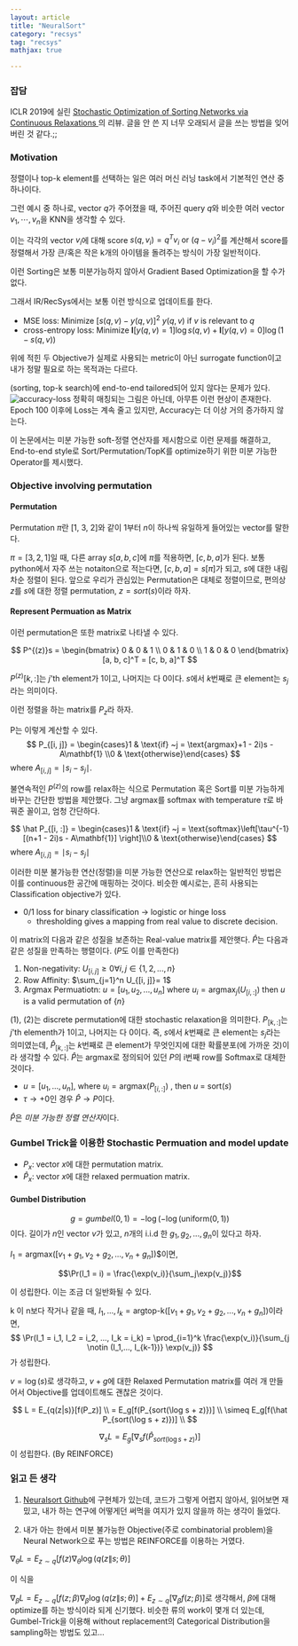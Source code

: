 ```yaml
---
layout: article
title: "NeuralSort"
category: "recsys"
tag: "recsys"
mathjax: true

---
```



### 잡담
ICLR 2019에 실린 [Stochastic Optimization of Sorting Networks via Continuous Relaxations
](https://arxiv.org/abs/1903.08850)의 리뷰.
글을 안 쓴 지 너무 오래되서 글을 쓰는 방법을 잊어버린 것 같다.;;


### Motivation
정렬이나 top-k element를 선택하는 일은 여러 머신 러닝 task에서 기본적인 연산 중 하나이다.

그런 예시 중 하나로, vector $q$가 주어졌을 때, 주어진 query $q$와 비슷한 여러 vector $v_1, \cdots, v_n$을 KNN을 생각할 수 있다.

이는 각각의 vector $v_i$에 대해 score  $s(q, v_i) = q^Tv_i \text{ or } (q-v_i)^2$를 계산해서 score를 정렬해서 가장 큰/혹은 작은 k개의 아이템을 돌려주는 방식이 가장 일반적이다.

이런 Sorting은 보통 미분가능하지 않아서 Gradient Based Optimization을 할 수가 없다.

그래서 IR/RecSys에서는 보통 이런 방식으로 업데이트를 한다.

- MSE loss: Minimize $[s(q, v) - y(q, v)]^2$  $y(q,v)$ if $v$ is relevant to $q$
- cross-entropy loss: Minimize $\textbf{I}[y(q, v) = 1]\log s(q,v) + \textbf{I}[y(q,v) = 0]\log(1 - s(q,v))$

위에 적힌 두 Objective가 실제로 사용되는 metric이 아닌 surrogate function이고 내가 정말 필요로 하는 목적과는 다르다.

(sorting, top-k search)에 end-to-end tailored되어 있지 않다는 문제가 있다.
![accuracy-loss](https://3qeqpr26caki16dnhd19sv6by6v-wpengine.netdna-ssl.com/wp-content/uploads/2019/01/Line-Plot-Showing-Learning-Curves-of-Loss-and-Accuracy-of-the-MLP-on-the-Two-Circles-Problem-During-Training.png)
정확히 매칭되는 그림은 아닌데, 아무튼 이런 현상이 존재한다. Epoch 100 이후에 Loss는 계속 줄고 있지만, Accuracy는 더 이상 거의 증가하지 않는다.

이 논문에서는 미분 가능한 soft-정렬 연산자를 제시함으로 이런 문제를 해결하고, End-to-end style로 Sort/Permutation/TopK를 optimize하기 위한 미분 가능한 Operator를 제시했다.

### Objective involving permutation

#### Permutation
Permutation $\pi$란 [1, 3, 2]와 같이 $1$부터 $n$이 하나씩 유일하게 들어있는 vector를 말한다.

$\pi=[3,2,1]$일 때, 다른 array $s [a, b, c]$에 $\pi$를 적용하면, $[c,b,a]$가 된다. 보통 python에서 자주 쓰는 notaiton으로 적는다면, $[c, b, a] = s[\pi]$가 되고, $s$에 대한 내림차순 정렬이 된다. 앞으로 우리가 관심있는 Permutation은 대체로 정렬이므로, 편의상  $z$를 $s$에 대한 정렬 permutation, $z=sort(s)$이라 하자.

#### Represent Permuation as Matrix

이런 permutation은 또한 matrix로 나타낼 수 있다.

$$
P^{(z)}s = \begin{bmatrix}
0 & 0 & 1  \\
0 & 1 & 0 \\
1 & 0 & 0
\end{bmatrix}[a, b, c]^T = [c, b, a]^T
$$

$P^{(z)}{[k, :]}$는 $j$'th element가 1이고, 나머지는 다 0이다. $s$에서 $k$번째로 큰 element는 $s_j$라는 의미이다.

이런 정렬을 하는 matrix를 $P_{z}$라 하자.

P는 이렇게 계산할 수 있다.
$$
	P_{[i, j]} = \begin{cases}1 & \text{if} ~j = \text{argmax}+1 - 2i)s - A\mathbf{1} \\0  & \text{otherwise}\end{cases}
$$
where $A_{[i, j]} = \mid s_i - s_j \mid$.

불연속적인 $P^{(z)}$의 row를 relax하는 식으로 Permutation 혹은 Sort를 미분 가능하게 바꾸는 간단한 방법을 제안했다. 그냥 argmax를 softmax with temperature $\tau$로 바꿔준 꼴이고, 엄청 간단하다.

$$
	\hat P_{[i, :]} = \begin{cases}1 & \text{if} ~j = \text{softmax}\left[\tau^{-1}[(n+1 - 2i)s - A\mathbf{1}] \right]\\0  & \text{otherwise}\end{cases}
$$ where $A_{[i, j]} = \mid s_i - s_j \mid$

이러한 미분 불가능한 연산(정렬)을 미분 가능한 연산으로 relax하는 일반적인 방법은 이를 continuous한 공간에 매핑하는 것이다. 비슷한 예시로는, 흔히 사용되는 Classification objective가 있다.

- 0/1 loss for binary classification -> logistic or hinge loss
	- thresholding gives a mapping from real value to discrete decision.

이 matrix의 다음과 같은 성질을 보존하는 Real-value matrix를 제안햇다.
$\hat P$는 다음과 같은 성질을 만족하는 행렬이다. ($P$도 이를 만족한다)

1. Non-negativity: $U_{[i, j]} \geq 0 \forall i,j\in \{1, 2,..., n\}$
2. Row Affinity: $\sum_{j=1}^n U_{[i, j]}= 1$
3. Argmax Permuatiotn: $u = [u_1, u_2, ..., u_n]$ where $u_i = \text{argmax}_j(U_{[i,:]})$  then $u$ is a valid permutation of $\{n\}$

(1), (2)는 discrete permutation에 대한 stochastic relaxation을 의미한다.
$P_{[k, :]}$는 $j$'th elementh가 1이고, 나머지는 다 0이다. 즉, $s$에서 $k$번째로 큰 element는 $s_j$라는 의미였는데, $\hat P_{[k, :]}$는 $k$번째로 큰 element가 무엇인지에 대한 확률분포(에 가까운 것)이라 생각할 수 있다. $\hat P$는 argmax로 정의되어 있던 $P$의 i번째 row를 Softmax로 대체한 것이다.


- $u = [u_1, ..., u_n]$, where $u_i = \text{argmax}(P_{[i, :]})$ , then $u$ = $\text{sort}(s)$
- $\tau \rightarrow +0$인 경우 $\hat P \rightarrow P$이다.

$\hat P$은 *미분 가능한 정렬 연산자*이다.


### Gumbel Trick을 이용한 Stochastic Permuation and model update
- $P_x$: vector $x$에 대한 permutation matrix.
- $\hat P_x :$ vector $x$에 대한 relaxed permuation matrix.

#### Gumbel Distribution
$$
	g = gumbel(0, 1) =  -\log(-\log(\text{uniform}(0, 1))
$$
이다. 길이가 $n$인 vector $v$가 있고, $n$개의 i.i.d 한 $g_1, g_2, ..., g_n$이 있다고 하자.

$I_1 = \text{argmax}([v_1 + g_1, v_2 + g_2, ..., v_n + g_n]$)$이면,

$$\Pr(I_1 = i) = \frac{\exp(v_i)}{\sum_j\exp(v_j)}$$

이 성립한다. 이는 조금 더 일반화될 수 있다.

k 이 n보다 작거나 같을 때, $I_1, ..., I_k = \text{argtop-k}([v_1 + g_1, v_2 + g_2, ..., v_n + g_n])$이라면,
$$
\Pr(I_1 = i_1, I_2 = i_2, ..., I_k = i_k) = \prod_{i=1}^k \frac{\exp(v_i)}{\sum_{j \notin (I_1,..., I_{k-1})} \exp(v_j)}
$$
가 성립한다.

$v = \log(s)$로 생각하고, $v + g$에 대한 Relaxed Permutation matrix를 여러 개 만들어서 Objective를 업데이트해도 괜찮은 것이다.

$$
	L = E_{q(z|s)}[f(P_z)] \\
	= E_g[f(P_{sort(\log s + z)})] \\
	\simeq E_g[f(\hat P_{sort(\log s + z)})] \\
$$

$$
	\nabla_s L = E_g[ \nabla_s f(\hat P_{sort(\log s + z)})]
$$이 성립한다. (By REINFORCE)



### 읽고 든 생각

1. [Neuralsort Github](https://github.com/ermongroup/neuralsort)에 구현체가 있는데, 코드가 그렇게 어렵지 않아서, 읽어보면 재밌고, 내가 하는 연구에 어떻게던 써먹을 여지가 있지 않을까 하는 생각이 들었다.

2. 내가 아는 한에서 미분 불가능한 Objective(주로 combinatorial problem)을 Neural Network으로 푸는 방법은 REINFORCE를 이용하는 거였다.

$\nabla_\theta L = E_{z \sim q}[f(z) \nabla_{\theta} \log (q(z \| s; \theta)]$

이 식을

$\nabla_{\beta} L = E_{z \sim q}[f(z;\beta) \nabla_{\beta} \log (q(z \| s; \theta)] + E_{z \sim q}[\nabla_{\beta} f(z;\beta)]$로 생각해서, $\beta$에 대해 optimize를 하는 방식이라 되게 신기했다. 비슷한 류의 work이 몇개 더 있는데, Gumbel-Trick을 이용해 without replacement의 Categorical Distribution을 sampling하는 방법도 있고...
